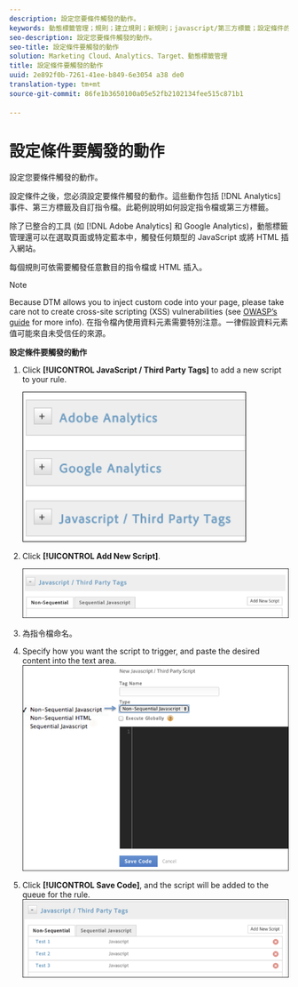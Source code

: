 ```yaml
---
description: 設定您要條件觸發的動作。
keywords: 動態標籤管理；規則；建立規則；新規則；javascript/第三方標籤；設定條件的動作；新增指令碼；非循序javascript；循序javascript；non-seature html
seo-description: 設定您要條件觸發的動作。
seo-title: 設定條件要觸發的動作
solution: Marketing Cloud、Analytics、Target、動態標籤管理
title: 設定條件要觸發的動作
uuid: 2e892f0b-7261-41ee-b849-6e3054 a38 de0
translation-type: tm+mt
source-git-commit: 86fe1b3650100a05e52fb2102134fee515c871b1

---
```



# 設定條件要觸發的動作

設定您要條件觸發的動作。

設定條件之後，您必須設定要條件觸發的動作。這些動作包括 [!DNL Analytics] 事件、第三方標籤及自訂指令檔。此範例說明如何設定指令檔或第三方標籤。

除了已整合的工具 (如 [!DNL Adobe Analytics] 和 Google Analytics)，動態標籤管理還可以在選取頁面或特定藍本中，觸發任何類型的 JavaScript 或將 HTML 插入網站。

每個規則可依需要觸發任意數目的指令檔或 HTML 插入。

>[!NOTE]
>
>Because DTM allows you to inject custom code into your page, please take care not to create cross-site scripting (XSS) vulnerabilities (see [OWASP’s guide](https://www.owasp.org/index.php/Cross-site_Scripting_(XSS)) for more info). 在指令檔內使用資料元素需要特別注意。一律假設資料元素值可能來自未受信任的來源。

**設定條件要觸發的動作**

1. Click **[!UICONTROL JavaScript / Third Party Tags]** to add a new script to your rule.

   ![](assets/scripts-actions.png)

1. Click **[!UICONTROL Add New Script]**.

   ![](assets/scripts-actions2.png)

1. 為指令檔命名。
1. Specify how you want the script to trigger, and paste the desired content into the text area. ![](assets/scripts-actions3.png)

1. Click **[!UICONTROL Save Code]**, and the script will be added to the queue for the rule. ![](assets/scripts-actions4.png)

